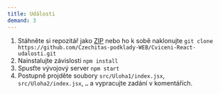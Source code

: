 ```yaml
---
title: Události
demand: 3
---
```


1. Stáhněte si repozitář jako [ZIP](https://github.com/Czechitas-podklady-WEB/Cviceni-React-udalosti/archive/zadani.zip) nebo ho k sobě naklonujte `git clone https://github.com/Czechitas-podklady-WEB/Cviceni-React-udalosti.git`
1. Nainstalujte závislosti `npm install`
1. Spusťte vývojový server `npm start`
1. Postupně projděte soubory `src/Uloha1/index.jsx`, `src/Uloha2/index.jsx`, `…` a vypracujte zadání v komentářích.
